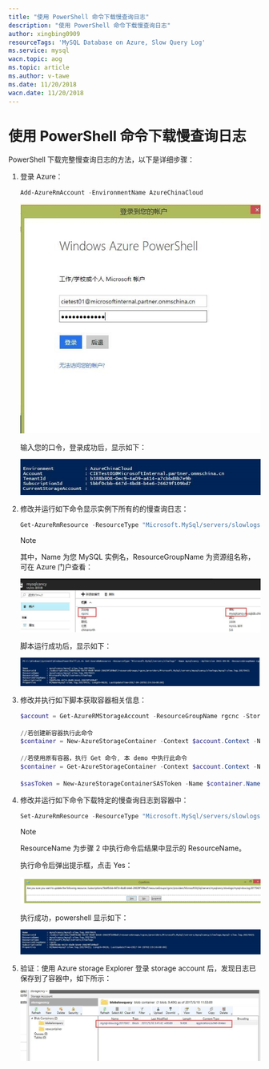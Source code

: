 ```yaml
---
title: "使用 PowerShell 命令下载慢查询日志"
description: "使用 PowerShell 命令下载慢查询日志"
author: xingbing0909
resourceTags: 'MySQL Database on Azure, Slow Query Log'
ms.service: mysql
wacn.topic: aog
ms.topic: article
ms.author: v-tawe
ms.date: 11/20/2018
wacn.date: 11/20/2018
---
```


# 使用 PowerShell 命令下载慢查询日志

PowerShell 下载完整慢查询日志的方法，以下是详细步骤：

1. 登录 Azure：

    ```powershell
    Add-AzureRmAccount -EnvironmentName AzureChinaCloud
    ```

    ![01](media/aog-mysql-howto-download-slow-query-log-on-powershell/01.jpg "01")

    输入您的口令，登录成功后，显示如下：

    ![02](media/aog-mysql-howto-download-slow-query-log-on-powershell/02.jpg "02")

2. 修改并运行如下命令显示实例下所有的的慢查询日志：

    ```powershell
    Get-AzureRmResource -ResourceType "Microsoft.MySql/servers/slowlogs" -Name mysqlcancy -ApiVersion 2015-09-01 -ResourceGroupName rgcnc
    ```
    > [!NOTE]
    > 其中，Name 为您 MySQL 实例名，ResourceGroupName 为资源组名称，可在 Azure 门户查看：

    ![03](media/aog-mysql-howto-download-slow-query-log-on-powershell/03.jpg "03")

    脚本运行成功后，显示如下：

    ![04](media/aog-mysql-howto-download-slow-query-log-on-powershell/04.jpg "04")

3. 修改并执行如下脚本获取容器相关信息：

    ```powershell
    $account = Get-AzureRMStorageAccount -ResourceGroupName rgcnc -StorageAccountName storagecncy 注：ResourceGroupName 为存储帐户所在资源组名称，StorageAccountName 为存储帐户名称

    //若创建新容器执行此命令
    $container = New-AzureStorageContainer -Context $account.Context -Name newcontainer  注：Name 这您要创建的新的容器名

    //若使用原有容器，执行 Get 命令, 本 demo 中执行此命令
    $container = Get-AzureStorageContainer -Context $account.Context -Name blobslowquery 注：Name 为您存储帐户中已有的容器名

    $sasToken = New-AzureStorageContainerSASToken -Name $container.Name -Permission rwdl -StartTime (Get-Date).AddDays(-1) -Protocol HttpsOnly -ExpiryTime (Get-Date).AddDays(1) -Context $account.Context
    ```

4. 修改并运行如下命令下载特定的慢查询日志到容器中：

    ```powershell
    Set-AzureRmResource -ResourceType "Microsoft.MySql/servers/slowlogs" -ResourceName mysqlcancy/mysql-slow.log.20170421 -ApiVersion 2015-09-01 -ResourceGroupName rgcnc -PropertyObject @{copyDestinationContainerUri=$container.CloudBlobContainer.Uri.AbsoluteUri;CopyDestinationSasToken="$sasToken"} -UsePatchSemantics
    ```

    > [!NOTE]
    > ResourceName 为步骤 2 中执行命令后结果中显示的 ResourceName。

    执行命令后弹出提示框，点击 Yes：

    ![05](media/aog-mysql-howto-download-slow-query-log-on-powershell/05.jpg "05")

    执行成功，powershell 显示如下：

    ![06](media/aog-mysql-howto-download-slow-query-log-on-powershell/06.jpg "06")

5. 验证：使用 Azure storage Explorer 登录 storage account 后，发现日志已保存到了容器中，如下所示：

    ![07](media/aog-mysql-howto-download-slow-query-log-on-powershell/07.jpg "07")